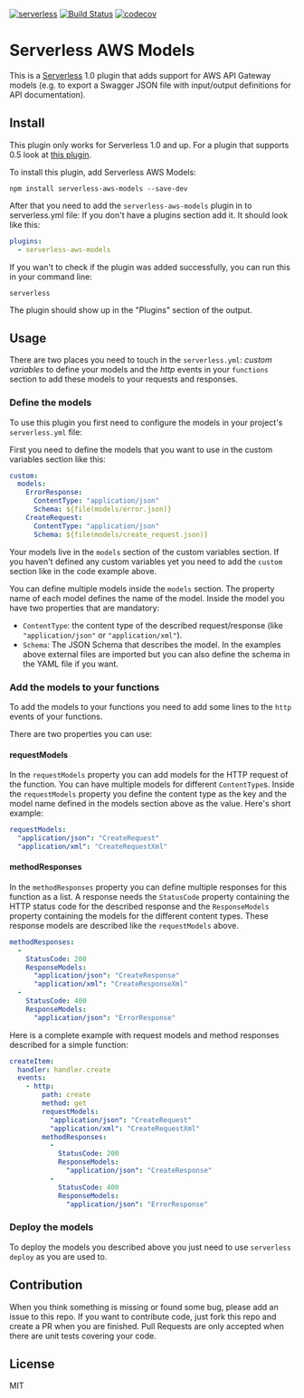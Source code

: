 [![serverless](http://public.serverless.com/badges/v3.svg)](http://www.serverless.com) [![Build Status](https://travis-ci.org/9cookies/serverless-aws-models.svg?branch=master)](https://travis-ci.org/9cookies/serverless-aws-models) [![codecov](https://codecov.io/gh/9cookies/serverless-aws-models/branch/master/graph/badge.svg)](https://codecov.io/gh/9cookies/serverless-aws-models)


# Serverless AWS Models

This is a [Serverless](http://www.serverless.com) 1.0 plugin that adds support for AWS API Gateway
models (e.g. to export a Swagger JSON file with input/output definitions for API documentation).

## Install

This plugin only works for Serverless 1.0 and up. For a plugin that supports 0.5 look at
[this plugin](https://github.com/HyperBrain/serverless-models-plugin).

To install this plugin, add Serverless AWS Models:

```
npm install serverless-aws-models --save-dev
```

After that you need to add the `serverless-aws-models` plugin in to serverless.yml file:
If you don't have a plugins section add it. It should look like this:

```YAML
plugins:
  - serverless-aws-models
```

If you wan't to check if the plugin was added successfully, you can run this in your command line:
```
serverless
```

The plugin should show up in the "Plugins" section of the output.

## Usage

There are two places you need to touch in the `serverless.yml`: *custom variables* to define your
models and the *http* events in your `functions` section to add these models to your requests and
responses.

### Define the models

To use this plugin you first need to configure the models in your project's `serverless.yml` file:

First you need to define the models that you want to use in the custom variables section like this:

```YAML
custom:
  models:
    ErrorResponse:
      ContentType: "application/json"
      Schema: ${file(models/error.json)}
    CreateRequest:
      ContentType: "application/json"
      Schema: ${file(models/create_request.json)}
```

Your models live in the ```models``` section of the custom variables section. If you haven't
defined any custom variables yet you need to add the `custom` section like in the code example above.

You can define multiple models inside the ```models``` section. The property name of each model
defines the name of the model. Inside the model you have two properties that are mandatory:

* `ContentType`: the content type of the described request/response (like `"application/json"` or
`"application/xml"`).
* `Schema`: The JSON Schema that describes the model. In the examples above external files are
imported but you can also define the schema in the YAML file if you want.

### Add the models to your functions

To add the models to your functions you need to add some lines to the `http` events of your functions.

There are two properties you can use:

#### requestModels

In the `requestModels` property you can add models for the HTTP request of the function. You can have
multiple models for different `ContentType`s. Inside the `requestModels` property you define the
content type as the key and the model name defined in the models section above as the value.
Here's short example:

```YAML
requestModels:
  "application/json": "CreateRequest"
  "application/xml": "CreateRequestXml"
```

#### methodResponses

In the `methodResponses` property you can define multiple responses for this function as a list.
A response needs the `StatusCode` property containing the HTTP status code for the described response
and the `ResponseModels` property containing the models for the different content types. These response
models are described like the `requestModels` above.

```YAML
methodResponses:
  -
    StatusCode: 200
    ResponseModels:
      "application/json": "CreateResponse"
      "application/xml": "CreateResponseXml"
  -
    StatusCode: 400
    ResponseModels:
      "application/json": "ErrorResponse"
```

Here is a complete example with request models and method responses described for a simple function:

```YAML
createItem:
  handler: handler.create
  events:  
    - http:
        path: create
        method: get
        requestModels:
          "application/json": "CreateRequest"
          "application/xml": "CreateRequestXml"
        methodResponses:
          -
            StatusCode: 200
            ResponseModels:
              "application/json": "CreateResponse"
          -
            StatusCode: 400
            ResponseModels:
              "application/json": "ErrorResponse"
```

### Deploy the models

To deploy the models you described above you just need to use `serverless deploy` as you are used to.

## Contribution

When you think something is missing or found some bug, please add an issue to this repo. If you want
to contribute code, just fork this repo and create a PR when you are finished. Pull Requests are only
accepted when there are unit tests covering your code.

## License

MIT
